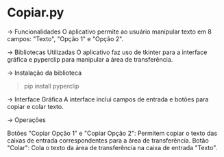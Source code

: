 # Copiar.py

-> Funcionalidades
O aplicativo permite ao usuário manipular texto em 8 campos: 
"Texto", "Opção 1" e "Opção 2".

-> Bibliotecas Utilizadas
O aplicativo faz uso de tkinter para a interface gráfica e pyperclip para manipular a área de transferência.

-> Instalação da biblioteca
>pip install pyperclip

-> Interface Gráfica
A interface inclui campos de entrada e botões para copiar e colar texto.

-> Operações

Botões "Copiar Opção 1" e "Copiar Opção 2": Permitem copiar o texto das caixas de entrada correspondentes para a área de transferência.
Botão "Colar": Cola o texto da área de transferência na caixa de entrada "Texto".

